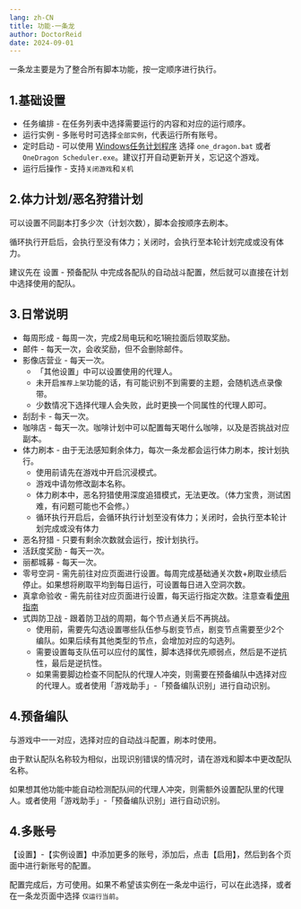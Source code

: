 ```yaml
---
lang: zh-CN
title: 功能-一条龙
author: DoctorReid
date: 2024-09-01
---
```


一条龙主要是为了整合所有脚本功能，按一定顺序进行执行。

## 1.基础设置

- 任务编排 - 在任务列表中选择需要运行的内容和对应的运行顺序。
- 运行实例 - 多账号时可选择`全部实例`，代表运行所有账号。
- 定时启动 - 可以使用 [Windows任务计划程序](../../../other/zh/windows_plan.md) 选择 `one_dragon.bat` 或者 `OneDragon Scheduler.exe`。建议打开自动更新开关，忘记这个游戏。
- 运行后操作 - 支持`关闭游戏`和`关机`

## 2.体力计划/恶名狩猎计划

可以设置不同副本打多少次（计划次数），脚本会按顺序去刷本。

循环执行开启后，会执行至没有体力；关闭时，会执行至本轮计划完成或没有体力。

建议先在 设置 - 预备配队 中完成各配队的自动战斗配置，然后就可以直接在计划中选择使用的配队。

## 3.日常说明

- 每周形成 - 每周一次，完成2局电玩和吃1碗拉面后领取奖励。
- 邮件 - 每天一次，会收奖励，但不会删除邮件。
- 影像店营业 - 每天一次。
  - 「其他设置」中可以设置使用的代理人。
  - 未开启`推荐上架`功能的话，有可能识别不到需要的主题，会随机选点录像带。
  - 少数情况下选择代理人会失败，此时更换一个同属性的代理人即可。
- 刮刮卡 - 每天一次。
- 咖啡店 - 每天一次。咖啡计划中可以配置每天喝什么咖啡，以及是否挑战对应副本。
- 体力刷本 - 由于无法感知剩余体力，每次一条龙都会运行体力刷本，按计划执行。
  - 使用前请先在游戏中开启沉浸模式。
  - 游戏中请勿修改副本名称。
  - 体力刷本中，恶名狩猎使用深度追猎模式，无法更改。（体力宝贵，测试困难，有问题可能也不会修。）
  - 循环执行开启后，会循环执行计划至没有体力；关闭时，会执行至本轮计划完成或没有体力
- 恶名狩猎 - 只要有剩余次数就会运行，按计划执行。
- 活跃度奖励 - 每天一次。
- 丽都城募 - 每天一次。
- 零号空洞 - 需先前往对应页面进行设置。每周完成基础通关次数+刷取业绩后停止。如果想将刷取平均到每日运行，可设置每日进入空洞次数。
- 真拿命验收 - 需先前往对应页面进行设置，每天运行指定次数。注意查看[使用指南](feat_game_assistant.md)
- 式舆防卫战 - 跟着防卫战的周期，每个节点通关后不再挑战。
  - 使用前，需要先勾选设置哪些队伍参与剧变节点，剧变节点需要至少2个编队。如果后续有其他类型的节点，会增加对应的勾选列。
  - 需要设置每支队伍可以应付的属性，脚本选择优先顺弱点，然后是不逆抗性，最后是逆抗性。
  - 如果需要脚边检查不同配队的代理人冲突，则需要在预备编队中选择对应的代理人。或者使用「游戏助手」-「预备编队识别」进行自动识别。


## 4.预备编队

与游戏中一一对应，选择对应的自动战斗配置，刷本时使用。

由于默认配队名称较为相似，出现识别错误的情况时，请在游戏和脚本中更改配队名称。

如果想其他功能中能自动检测配队间的代理人冲突，则需额外设置配队里的代理人。或者使用「游戏助手」-「预备编队识别」进行自动识别。


## 4.多账号

【设置】-【实例设置】中添加更多的账号，添加后，点击【启用】，然后到各个页面中进行新账号的配置。

配置完成后，方可使用。如果不希望该实例在一条龙中运行，可以在此选择，或者在一条龙页面中选择 `仅运行当前`。

